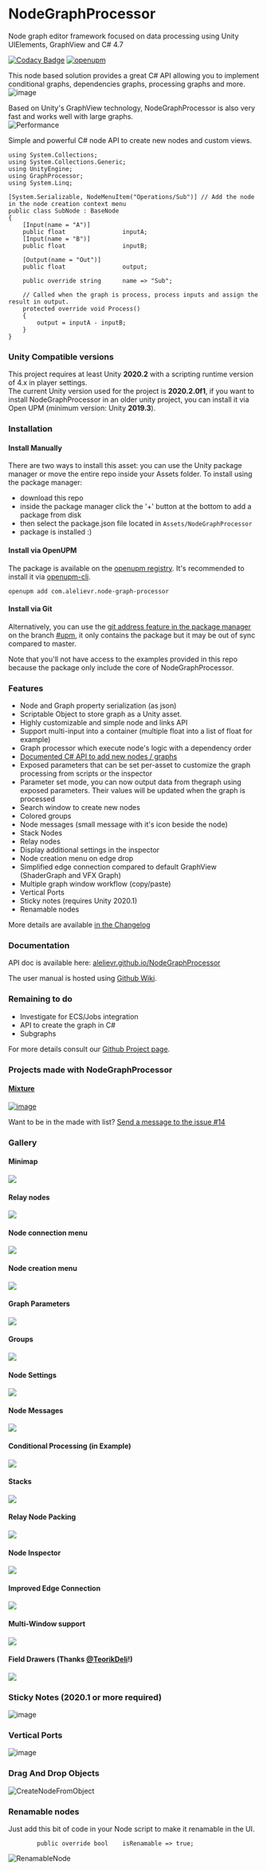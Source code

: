 # NodeGraphProcessor
Node graph editor framework focused on data processing using Unity UIElements, GraphView and C# 4.7

[![Codacy Badge](https://api.codacy.com/project/badge/Grade/4c62ece874d14a0b965b92cb163e3146)](https://www.codacy.com/manual/alelievr/NodeGraphProcessor?utm_source=github.com&amp;utm_medium=referral&amp;utm_content=alelievr/NodeGraphProcessor&amp;utm_campaign=Badge_Grade)
[![openupm](https://img.shields.io/npm/v/com.alelievr.node-graph-processor?label=openupm&registry_uri=https://package.openupm.com)](https://openupm.com/packages/com.alelievr.node-graph-processor/)

This node based solution provides a great C# API allowing you to implement conditional graphs, dependencies graphs, processing graphs and more.  
![image](https://user-images.githubusercontent.com/6877923/83576832-f2486500-a532-11ea-9d2a-a6b75b980813.png)

Based on Unity's GraphView technology, NodeGraphProcessor is also very fast and works well with large graphs.  
![Performance](https://user-images.githubusercontent.com/6877923/83576843-f70d1900-a532-11ea-80fb-c8fede6aa7ed.gif)

Simple and powerful C# node API to create new nodes and custom views.

```CSharp
using System.Collections;
using System.Collections.Generic;
using UnityEngine;
using GraphProcessor;
using System.Linq;

[System.Serializable, NodeMenuItem("Operations/Sub")] // Add the node in the node creation context menu
public class SubNode : BaseNode
{
    [Input(name = "A")]
    public float                inputA;
    [Input(name = "B")]
    public float                inputB;

    [Output(name = "Out")]
    public float				output;

    public override string		name => "Sub";

    // Called when the graph is process, process inputs and assign the result in output.
    protected override void Process()
    {
        output = inputA - inputB;
    }
}
```

### Unity Compatible versions

This project requires at least Unity **2020.2** with a scripting runtime version of 4.x in player settings.  
The current Unity version used for the project is **2020.2.0f1**, if you want to install NodeGraphProcessor in an older unity project, you can install it via Open UPM (minimum version: Unity **2019.3**).

### Installation

#### Install Manually
There are two ways to install this asset: you can use the Unity package manager or move the entire repo inside your Assets folder.
To install using the package manager:

- download this repo
- inside the package manager click the '+' button at the bottom to add a package from disk
- then select the package.json file located in `Assets/NodeGraphProcessor`
- package is installed :)

#### Install via OpenUPM

The package is available on the [openupm registry](https://openupm.com). It's recommended to install it via [openupm-cli](https://github.com/openupm/openupm-cli).

```
openupm add com.alelievr.node-graph-processor
```

#### Install via Git

Alternatively, you can use the [git address feature in the package manager](https://forum.unity.com/threads/git-support-on-package-manager.573673/) on the branch [#upm](https://github.com/alelievr/NodeGraphProcessor/tree/upm), it only contains the package but it may be out of sync compared to master.

Note that you'll not have access to the examples provided in this repo because the package only include the core of NodeGraphProcessor.

### Features

- Node and Graph property serialization (as json)
- Scriptable Object to store graph as a Unity asset.
- Highly customizable and simple node and links API
- Support multi-input into a container (multiple float into a list of float for example)
- Graph processor which execute node's logic with a dependency order
- [Documented C# API to add new nodes / graphs](https://github.com/alelievr/NodeGraphProcessor/wiki/Node-scripting-API)
- Exposed parameters that can be set per-asset to customize the graph processing from scripts or the inspector
- Parameter set mode, you can now output data from thegraph using exposed parameters. Their values will be updated when the graph is processed
- Search window to create new nodes
- Colored groups
- Node messages (small message with it's icon beside the node)
- Stack Nodes
- Relay nodes
- Display additional settings in the inspector
- Node creation menu on edge drop
- Simplified edge connection compared to default GraphView (ShaderGraph and VFX Graph)
- Multiple graph window workflow (copy/paste)
- Vertical Ports
- Sticky notes (requires Unity 2020.1)
- Renamable nodes

More details are available [in the Changelog](CHANGELOG.md)

### Documentation

API doc is available here: [alelievr.github.io/NodeGraphProcessor](https://alelievr.github.io/NodeGraphProcessor/api/index.html)

The user manual is hosted using [Github Wiki](https://github.com/alelievr/NodeGraphProcessor/wiki).

### Remaining to do

- Investigate for ECS/Jobs integration
- API to create the graph in C#
- Subgraphs

For more details consult our [Github Project page](https://github.com/alelievr/NodeGraphProcessor/projects/2).

### Projects made with NodeGraphProcessor

#### [Mixture](https://github.com/alelievr/Mixture)

[![image](https://user-images.githubusercontent.com/6877923/98482247-61239b80-2200-11eb-9d83-a1cba4cc376a.png)](https://github.com/alelievr/Mixture)

Want to be in the made with list? [Send a message to the issue #14](https://github.com/alelievr/NodeGraphProcessor/issues/14)

### Gallery

#### Minimap
![](https://user-images.githubusercontent.com/6877923/90036471-6043a200-dcc3-11ea-8702-9ccc62cb0f8a.gif)

#### Relay nodes
![](https://user-images.githubusercontent.com/6877923/89329982-e04c8500-d68f-11ea-8218-261225170978.gif)

#### Node connection menu
![](https://user-images.githubusercontent.com/6877923/89330117-12f67d80-d690-11ea-9b62-f878b86b8342.gif)

#### Node creation menu
![](https://user-images.githubusercontent.com/6877923/58935811-893adf80-876e-11e9-9f69-69ce51a432b8.png)

#### Graph Parameters
![](https://user-images.githubusercontent.com/6877923/90035202-d6470980-dcc1-11ea-92e0-a754820bdc55.png)

#### Groups
![](https://user-images.githubusercontent.com/6877923/58935692-3fea9000-876e-11e9-945e-8a874a4586a9.png)

#### Node Settings
![](https://user-images.githubusercontent.com/6877923/71757124-c34e9a00-2e93-11ea-900c-63ecd772af3f.gif)

#### Node Messages
![](https://user-images.githubusercontent.com/6877923/63230815-51dabb80-c212-11e9-9d54-382e649e77f1.png)

#### Conditional Processing (in Example)
![](https://user-images.githubusercontent.com/6877923/69500269-e469b580-0ef9-11ea-9c4b-f58e793f7ecd.gif)

#### Stacks
![](https://user-images.githubusercontent.com/6877923/71782933-25b4b100-2fe0-11ea-9b57-0198f7161535.gif)

#### Relay Node Packing
![](https://user-images.githubusercontent.com/6877923/77270201-808aaa00-6cab-11ea-9028-e671092be194.gif)

#### Node Inspector
![](https://user-images.githubusercontent.com/6877923/87306684-ac5ec380-c518-11ea-9346-1ed47e8cd016.gif)

#### Improved Edge Connection
![](https://user-images.githubusercontent.com/6877923/89890139-272c0480-dbd3-11ea-86f4-696d260f707b.gif)

#### Multi-Window support
![](https://user-images.githubusercontent.com/6877923/89891415-504d9480-dbd5-11ea-8b1d-873031a0677c.gif)

#### Field Drawers (Thanks [@TeorikDeli](https://github.com/TeorikDeli)!)
![](https://user-images.githubusercontent.com/6877923/92417811-775f9d80-f164-11ea-9031-e6b61c98b88e.png)

### Sticky Notes (2020.1 or more required)
![image](https://user-images.githubusercontent.com/6877923/94344807-208e0b00-0022-11eb-9f93-62acd6478e30.png)

### Vertical Ports
![image](https://user-images.githubusercontent.com/6877923/106968910-199ea400-674a-11eb-8f0d-76230c3e10c5.png)

### Drag And Drop Objects
![CreateNodeFromObject](https://user-images.githubusercontent.com/6877923/110240003-20d3f000-7f4a-11eb-8adc-e52340945b74.gif)

### Renamable nodes

Just add this bit of code in your Node script to make it renamable in the UI.
```CSharp
        public override bool	isRenamable => true;
```

![RenamableNode](https://user-images.githubusercontent.com/6877923/115143209-33ac0b00-a046-11eb-88f9-3216866e3669.gif)
